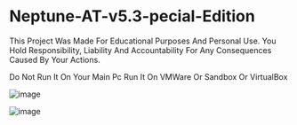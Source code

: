 # Neptune-AT-v5.3-pecial-Edition

This Project Was Made For Educational Purposes And Personal Use. You Hold Responsibility, Liability And Accountability For Any Consequences Caused By Your Actions.

Do Not Run It On Your Main Pc Run It On VMWare Or Sandbox Or VirtualBox


![image](https://github.com/user-attachments/assets/914b86d1-254a-4410-9d47-a36f193bcbc3)


![image](https://github.com/user-attachments/assets/c43eb836-6f34-469f-8000-45d1a8892942)

